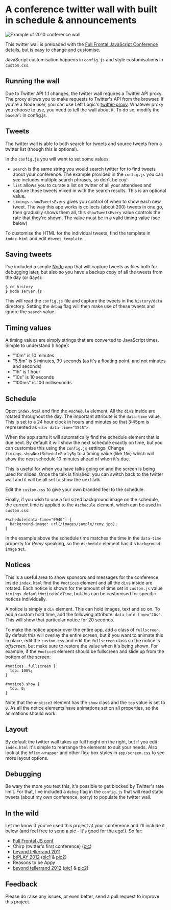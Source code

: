 # A conference twitter wall with built in schedule & announcements

![Example of 2010 conference wall](http://i.imgur.com/LdPaw.png)

This twitter wall is preloaded with the [Full Frontal JavaScript Conference](http://full-frontal.org) details, but is easy to change and customise.

JavaScript customisation happens in `config.js` and style customisations in `custom.css`.

## Running the wall

Due to Twitter API 1.1 changes, the twitter wall requires a Twitter API proxy. The proxy allows you to make requests to Twitter's API from the browser. If you're a Node user, you can use Left Logic's [twitter-proxy](https://github.com/leftlogic/twitter-proxy). Whatever proxy you choose to use, you need to tell the wall about it. To do so, modify the `baseUrl` in config.js.

## Tweets

The twitter wall is able to both search for tweets and source tweets from a twitter list (though this is optional).

In the `config.js` you will want to set some values:

- `search` is the same string you would search twitter for to find tweets about your conference. The example provided in the `config.js` you can see includes multiple search phrases, so don't be coy!
- `list` allows you to curate a list on twitter of all your attendees and capture those tweets mixed in with the search results. This is an optional value.
- `timings.showTweetsEvery` gives you control of when to show each new tweet. The way this app works is collects (about 200) tweets in one go, then gradually shows them all, this `showTweetsEvery` value controls the rate that they're shown. The value must be in a valid timing value (see below)

To customise the HTML for the individual tweets, find the template in `index.html` and edit `#tweet_template`.

## Saving tweets

I've included a simple [Node](http://nodejs.org) app that will capture tweets as files both for debugging later, but also so you have a backup copy of all the tweets from the day (or days):

    $ cd history
    $ node server.js

This will read the `config.js` file and capture the tweets in the `history/data` directory.  Setting the `debug` flag will then make use of these tweets and ignore the `search` value.

## Timing values

A timing values are simply strings that are converted to JavaScript times. Simple to understand (I hope):

- "10m" is 10 minutes
- "5.5m" is 5 minutes, 30 seconds (as it's a floating point, and not minutes and seconds)
- "1h" is 1 hour
- "10s" is 10 seconds
- "100ms" is 100 milliseconds

## Schedule

Open `index.html` and find the `#schedule` element. All the `div`s inside are rotated throughout the day. The important attribute is the `data-time` value. This is set to a 24 hour clock in hours and minutes so that 3:45pm is represented as `<div data-time="1545">`.

When the app starts it will automatically find the schedule element that is due next. By default it will show the next schedule exactly on time, but you can customise this using the `config.js` settings. Change `timings.showNextScheduleEarlyBy` to a timing value (like `10m`) which will show the next schedule 10 minutes ahead of when it's due.

This is useful for when you have talks going on and the screen is being used for slides. Once the talk is finished, you can switch back to the twitter wall and it will be all set to show the next talk.

Edit the `custom.css` to give your own branded feel to the schedule.

Finally, if you wish to use a full sized background image on the schedule, the current time is applied to the `#schedule` element, which can be used in `custom.css`:

    #schedule[data-time="0940"] {
      background-image: url(/images/sample/remy.jpg);
    }

In the example above the schedule time matches the time in the `data-time` property for *Remy* speaking, so the `#schedule` element has it's `background-image` set.

## Notices

This is a useful area to show sponsors and messages for the conference. Inside `index.html` find the `#notices` element and all the `div`s inside are rotated.  Each notice is shown for the amount of time set in `custom.js` value `timings.defaultNoticeHoldTime`, but this can be customised for specific notices individually.

A notice is simply a `div` element. This can hold images, text and so on. To add a custom hold time, add the following attribute: `data-hold-time="20s"`. This will show that particular notice for 20 seconds.

To make the notice appear over the entire app, add a class of `fullscreen`. By default this will overlay the entire screen, but if you want to animate this in place, edit the `custom.css` and edit the `fullscreen` class so the notice is *offscreen*, but make sure to restore the value when it's being shown. For example, if the `#notice3` element should be fullscreen and slide up from the bottom of the screen:

    #notices .fullscreen {
      top: 100%;
    }

    #notice3.show {
      top: 0;
    }

Note that the `#notice3` element has the `show` class and the `top` value is set to `0`. As all the notice elements have animations set on all properties, so the animations should work.

## Layout

By default the twitter wall takes up full height on the right, but if you edit `index.html` it's simple to rearrange the elements to suit your needs.  Also look at the `hflex-wrapper` and other flex-box styles in `app/screen.css` to see more layout options.

## Debugging

Be wary the more you test this, it's possible to get blocked by Twitter's rate limit. For that, I've included a `debug` flag in the `config.js` that will read static tweets (about my own conference, sorry) to populate the twitter wall.

## In the wild

Let me know if you've used this project at your conference and I'll include it below (and feel free to send a pic - it's good for the ego!). So far:

- [Full Frontal JS conf](http://full-frontal.org)
- Chirp (twitter's first conference) ([pic](http://twitpic.com/1fmeuu))
- [beyond tellerrand 2011](http://2011.beyondtellerrand.com)
- [btPLAY 2012](http://play12.beyondtellerrand.com) ([pic1](http://farm6.staticflickr.com/5034/7112179285_84ee84f1a3_z.jpg) & [pic2](http://farm8.staticflickr.com/7037/7128059037_bdebfe7937_z.jpg))
- Reasons to be Appy
- [beyond tellerrand 2012](http://2012.beyondtellerrand.com) ([pic1](http://farm9.staticflickr.com/8480/8221718069_a73a5ab015_o.jpg) & [pic2](http://farm9.staticflickr.com/8197/8219459243_74ba503dea_o.jpg))

## Feedback

Please do raise any issues, or even better, send a pull request to improve this project.
